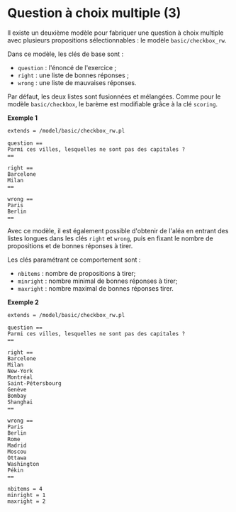 # Question à choix multiple (3)

Il existe un deuxième modèle pour fabriquer une question à choix multiple avec plusieurs propositions sélectionnables : le modèle `basic/checkbox_rw`. 

Dans ce modèle, les clés de base sont :

  * `question` : l'énoncé de l'exercice ;
  * `right` : une liste de bonnes réponses ;
  * `wrong` : une liste de mauvaises réponses.

Par défaut, les deux listes sont fusionnées et mélangées. Comme pour le modèle `basic/checkbox`, le barème est modifiable grâce à la clé `scoring`.

**Exemple 1**

```
extends = /model/basic/checkbox_rw.pl

question ==
Parmi ces villes, lesquelles ne sont pas des capitales ?
==

right ==
Barcelone
Milan
==

wrong ==
Paris
Berlin
==
```

Avec ce modèle, il est également possible d'obtenir de l'aléa en entrant des listes longues dans les clés `right` et `wrong`, puis en fixant le nombre de propositions et de bonnes réponses à tirer.

Les clés paramétrant ce comportement sont :

  * `nbitems` : nombre de propositions à tirer;
  * `minright` : nombre minimal de bonnes réponses à tirer;
  * `maxright` : nombre maximal de bonnes réponses tirer.


**Exemple 2**

```
extends = /model/basic/checkbox_rw.pl

question ==
Parmi ces villes, lesquelles ne sont pas des capitales ?
==

right ==
Barcelone
Milan
New-York
Montréal
Saint-Pétersbourg
Genève
Bombay
Shanghai
==

wrong ==
Paris
Berlin
Rome
Madrid
Moscou
Ottawa
Washington
Pékin
==

nbitems = 4
minright = 1
maxright = 2
```
